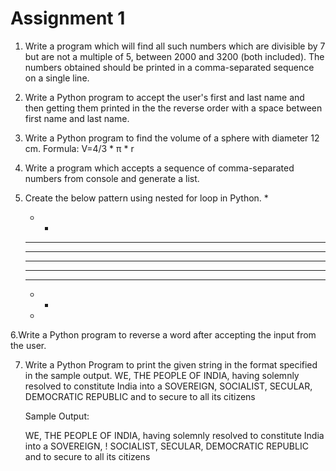 # Assignment 1

1. Write a program which will find all such numbers which are divisible by 7 but are not a multiple
   of 5, between 2000 and 3200 (both included). The numbers obtained should be printed in a
   comma-separated sequence on a single line.
   
2. Write a Python program to accept the user's first and last name and then getting them printed in
   the the reverse order with a space between first name and last name.
   
3. Write a Python program to find the volume of a sphere with diameter 12 cm.
   Formula: V=4/3 * π * r
   
4. Write a program which accepts a sequence of comma-separated numbers from console and
   generate a list.
   
5. Create the below pattern using nested for loop in Python.
    *
    * *
    * * *
    * * * *
    * * * * *
    * * * *
    * * *
    * *
    *
    
6.Write a Python program to reverse a word after accepting the input from the user.

7. Write a Python Program to print the given string in the format specified in the sample output.
    WE, THE PEOPLE OF INDIA, having solemnly resolved to constitute India into a
    SOVEREIGN, SOCIALIST, SECULAR, DEMOCRATIC REPUBLIC and to secure to all
    its citizens
    
    Sample Output:
    
    WE, THE PEOPLE OF INDIA,
    having solemnly resolved to constitute India into a SOVEREIGN, !
    SOCIALIST, SECULAR, DEMOCRATIC REPUBLIC
    and to secure to all its citizens
